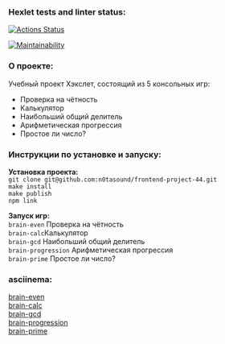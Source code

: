 ### Hexlet tests and linter status:
[![Actions Status](https://github.com/n0tasound/frontend-project-44/workflows/hexlet-check/badge.svg)](https://github.com/n0tasound/frontend-project-44/actions)  

[![Maintainability](https://api.codeclimate.com/v1/badges/16ffdffe3c7165993eeb/maintainability)](https://codeclimate.com/github/n0tasound/frontend-project-44/maintainability)  

### О проекте:  
Учебный проект Хэкслет, состоящий из 5 консольных игр:  
+ Проверка на чётность  
+ Калькулятор  
+ Наибольший общий делитель  
+ Арифметическая прогрессия  
+ Простое ли число?  
  
###  Инструкции по установке и запуску:  
**Установка проекта:**  
`git clone git@github.com:n0tasound/frontend-project-44.git`  
`make install`  
`make publish`  
`npm link`  
  
**Запуск игр:**  
`brain-even` Проверка на чётность  
`brain-calc`Калькулятор  
`brain-gcd` Наибольший общий делитель  
`brain-progression` Арифметическая прогрессия  
`brain-prime` Простое ли число? 

### asciinema:
[brain-even](https://asciinema.org/a/DZ6gMvBDrVPZAfRyODpDH8q3l)  
[brain-calc](https://asciinema.org/a/KPSGFW9gBk5PbWKK5j2rUZ8Nr)  
[brain-gcd](https://asciinema.org/a/BiApiOZKWkoH8QKwtBn9od5bS)  
[brain-progression](https://asciinema.org/a/UODM8sTJtIWzWlAyAymsdh9xQ)  
[brain-prime](https://asciinema.org/a/1EHldivzNttPSaWrJUjpv7Ave)  
